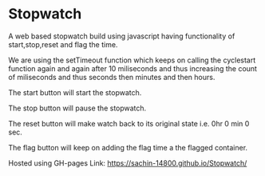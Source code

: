 # Stopwatch

A web based stopwatch build using javascript having functionality of start,stop,reset and flag the time.

We are using the setTimeout function which keeps on calling the cyclestart function again and again after 10 miliseconds and thus increasing the count of miliseconds and thus seconds then minutes and then hours.

The start button will start the stopwatch.

The stop button will pause the stopwatch.

The reset button will make watch back to its original state i.e. 0hr 0 min 0 sec.

The flag button will keep on adding the flag time a the flagged container.

Hosted using GH-pages Link: https://sachin-14800.github.io/Stopwatch/
